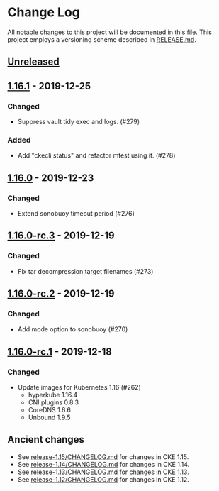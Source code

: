 # Change Log

All notable changes to this project will be documented in this file.
This project employs a versioning scheme described in [RELEASE.md](RELEASE.md#versioning).

## [Unreleased]

## [1.16.1] - 2019-12-25

### Changed
- Suppress vault tidy exec and logs. (#279)

### Added
- Add "ckecli status" and refactor mtest using it. (#278)

## [1.16.0] - 2019-12-23

### Changed
- Extend sonobuoy timeout period (#276)

## [1.16.0-rc.3] - 2019-12-19

### Changed
- Fix tar decompression target filenames (#273)

## [1.16.0-rc.2] - 2019-12-19

### Changed
- Add mode option to sonobuoy (#270)

## [1.16.0-rc.1] - 2019-12-18

### Changed
- Update images for Kubernetes 1.16 (#262)
    - hyperkube 1.16.4
    - CNI plugins 0.8.3
    - CoreDNS 1.6.6
    - Unbound 1.9.5

## Ancient changes

- See [release-1.15/CHANGELOG.md](https://github.com/cybozu-go/cke/blob/release-1.15/CHANGELOG.md) for changes in CKE 1.15.
- See [release-1.14/CHANGELOG.md](https://github.com/cybozu-go/cke/blob/release-1.14/CHANGELOG.md) for changes in CKE 1.14.
- See [release-1.13/CHANGELOG.md](https://github.com/cybozu-go/cke/blob/release-1.13/CHANGELOG.md) for changes in CKE 1.13.
- See [release-1.12/CHANGELOG.md](https://github.com/cybozu-go/cke/blob/release-1.12/CHANGELOG.md) for changes in CKE 1.12.

[Unreleased]: https://github.com/cybozu-go/cke/compare/v1.16.1...HEAD
[1.16.1]: https://github.com/cybozu-go/cke/compare/v1.16.0...v1.16.1
[1.16.0]: https://github.com/cybozu-go/cke/compare/v1.16.0-rc.3...v1.16.0
[1.16.0-rc.3]: https://github.com/cybozu-go/cke/compare/v1.16.0-rc.2...v1.16.0-rc.3
[1.16.0-rc.2]: https://github.com/cybozu-go/cke/compare/v1.16.0-rc.1...v1.16.0-rc.2
[1.16.0-rc.1]: https://github.com/cybozu-go/cke/compare/v1.15.7...v1.16.0-rc.1
